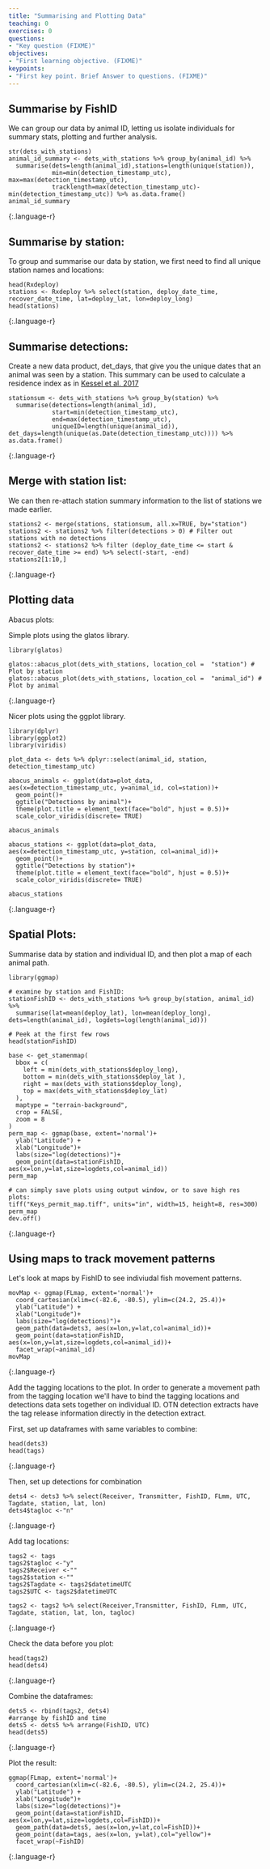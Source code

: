 ```yaml
---
title: "Summarising and Plotting Data"
teaching: 0
exercises: 0
questions:
- "Key question (FIXME)"
objectives:
- "First learning objective. (FIXME)"
keypoints:
- "First key point. Brief Answer to questions. (FIXME)"
---
```


## Summarise by FishID

We can group our data by animal ID, letting us isolate individuals for summary stats, plotting and further analysis.
~~~
str(dets_with_stations)
animal_id_summary <- dets_with_stations %>% group_by(animal_id) %>%
  summarise(dets=length(animal_id),stations=length(unique(station)),
            min=min(detection_timestamp_utc), max=max(detection_timestamp_utc), 
            tracklength=max(detection_timestamp_utc)-min(detection_timestamp_utc)) %>% as.data.frame()
animal_id_summary

~~~
{:.language-r}

## Summarise by station:

To group and summarise our data by station, we first need to find all unique station names and locations:
~~~
head(Rxdeploy)
stations <- Rxdeploy %>% select(station, deploy_date_time, recover_date_time, lat=deploy_lat, lon=deploy_long)
head(stations)
~~~
{:.language-r}

## Summarise detections:
Create a new data product, det_days, that give you the unique dates that an animal was seen by a station. This summary
can be used to calculate a residence index as in [Kessel et al. 2017](https://dx.doi.org/10.1007/s00300-015-1723-y)
~~~
stationsum <- dets_with_stations %>% group_by(station) %>%
  summarise(detections=length(animal_id),
            start=min(detection_timestamp_utc),
            end=max(detection_timestamp_utc),
            uniqueID=length(unique(animal_id)), det_days=length(unique(as.Date(detection_timestamp_utc)))) %>% as.data.frame()
~~~
{:.language-r}

## Merge with station list:

We can then re-attach station summary information to the list of stations we made earlier.

~~~
stations2 <- merge(stations, stationsum, all.x=TRUE, by="station")
stations2 <- stations2 %>% filter(detections > 0) # Filter out stations with no detections
stations2 <- stations2 %>% filter (deploy_date_time <= start & recover_date_time >= end) %>% select(-start, -end)
stations2[1:10,]
~~~
{:.language-r}


## Plotting data

Abacus plots:

Simple plots using the glatos library.

~~~
library(glatos)

glatos::abacus_plot(dets_with_stations, location_col =  "station") # Plot by station
glatos::abacus_plot(dets_with_stations, location_col =  "animal_id") # Plot by animal
~~~
{:.language-r}

Nicer plots using the ggplot library.

~~~
library(dplyr)
library(ggplot2)
library(viridis)

plot_data <- dets %>% dplyr::select(animal_id, station, detection_timestamp_utc)

abacus_animals <- ggplot(data=plot_data, aes(x=detection_timestamp_utc, y=animal_id, col=station))+
  geom_point()+
  ggtitle("Detections by animal")+
  theme(plot.title = element_text(face="bold", hjust = 0.5))+
  scale_color_viridis(discrete= TRUE)

abacus_animals

abacus_stations <- ggplot(data=plot_data,  aes(x=detection_timestamp_utc, y=station, col=animal_id))+
  geom_point()+
  ggtitle("Detections by station")+
  theme(plot.title = element_text(face="bold", hjust = 0.5))+
  scale_color_viridis(discrete= TRUE)

abacus_stations
~~~
{:.language-r}


## Spatial Plots:

Summarise data by station and individual ID, and then plot a map of each animal path.

~~~
library(ggmap)

# examine by station and FishID:
stationFishID <- dets_with_stations %>% group_by(station, animal_id) %>%
  summarise(lat=mean(deploy_lat), lon=mean(deploy_long), dets=length(animal_id), logdets=log(length(animal_id)))

# Peek at the first few rows
head(stationFishID)

base <- get_stamenmap(
  bbox = c(
    left = min(dets_with_stations$deploy_long),
    bottom = min(dets_with_stations$deploy_lat ), 
    right = max(dets_with_stations$deploy_long), 
    top = max(dets_with_stations$deploy_lat)
  ),
  maptype = "terrain-background", 
  crop = FALSE,
  zoom = 8
)
perm_map <- ggmap(base, extent='normal')+
  ylab("Latitude") +
  xlab("Longitude")+
  labs(size="log(detections)")+
  geom_point(data=stationFishID, aes(x=lon,y=lat,size=logdets,col=animal_id))
perm_map

# can simply save plots using output window, or to save high res plots:
tiff("Keys_permit_map.tiff", units="in", width=15, height=8, res=300)
perm_map
dev.off()
~~~
{:.language-r}


## Using maps to track movement patterns

Let's look at maps by FishID to see indiviudal fish movement patterns.

~~~
movMap <- ggmap(FLmap, extent='normal')+
  coord_cartesian(xlim=c(-82.6, -80.5), ylim=c(24.2, 25.4))+
  ylab("Latitude") +
  xlab("Longitude")+
  labs(size="log(detections)")+
  geom_path(data=dets3, aes(x=lon,y=lat,col=animal_id))+
  geom_point(data=stationFishID, aes(x=lon,y=lat,size=logdets,col=animal_id))+
  facet_wrap(~animal_id)
movMap
~~~
{:.language-r}

Add the tagging locations to the plot. In order to generate a movement path from
the tagging location we'll have to bind the tagging locations and detections data sets together on individual ID.
OTN detection extracts have the tag release information directly in the detection extract.

First, set up dataframes with same variables to combine:
~~~
head(dets3)
head(tags)
~~~
{:.language-r}

Then, set up detections for combination
~~~
dets4 <- dets3 %>% select(Receiver, Transmitter, FishID, FLmm, UTC, Tagdate, station, lat, lon)
dets4$tagloc <-"n"
~~~
{:.language-r}

Add tag locations:
~~~
tags2 <- tags
tags2$tagloc <-"y"
tags2$Receiver <-""
tags2$station <-""
tags2$Tagdate <- tags2$datetimeUTC
tags2$UTC <- tags2$datetimeUTC

tags2 <- tags2 %>% select(Receiver,Transmitter, FishID, FLmm, UTC, Tagdate, station, lat, lon, tagloc)
~~~
{:.language-r}

Check the data before you plot:
~~~
head(tags2)
head(dets4)
~~~
{:.language-r}

Combine the dataframes:
~~~
dets5 <- rbind(tags2, dets4)
#arrange by fishID and time
dets5 <- dets5 %>% arrange(FishID, UTC)
head(dets5)
~~~
{:.language-r}

Plot the result:
~~~
ggmap(FLmap, extent='normal')+
  coord_cartesian(xlim=c(-82.6, -80.5), ylim=c(24.2, 25.4))+
  ylab("Latitude") +
  xlab("Longitude")+
  labs(size="log(detections)")+
  geom_point(data=stationFishID, aes(x=lon,y=lat,size=logdets,col=FishID))+
  geom_path(data=dets5, aes(x=lon,y=lat,col=FishID))+
  geom_point(data=tags, aes(x=lon, y=lat),col="yellow")+
  facet_wrap(~FishID)
~~~
{:.language-r}
